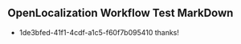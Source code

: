 ## OpenLocalization Workflow Test MarkDown
* 1de3bfed-41f1-4cdf-a1c5-f60f7b095410 thanks!

<!--HONumber=Sep16_HO1-->



